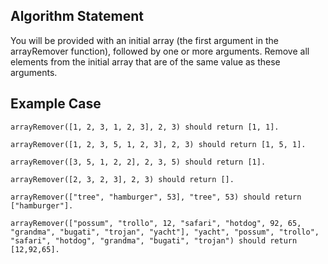 ## **Algorithm Statement**
You will be provided with an initial array (the first argument in the arrayRemover function), followed by one or more arguments. Remove all elements from the initial array that are of the same value as these arguments.

## **Example Case**
```
arrayRemover([1, 2, 3, 1, 2, 3], 2, 3) should return [1, 1].

arrayRemover([1, 2, 3, 5, 1, 2, 3], 2, 3) should return [1, 5, 1].

arrayRemover([3, 5, 1, 2, 2], 2, 3, 5) should return [1].

arrayRemover([2, 3, 2, 3], 2, 3) should return [].

arrayRemover(["tree", "hamburger", 53], "tree", 53) should return ["hamburger"].

arrayRemover(["possum", "trollo", 12, "safari", "hotdog", 92, 65, "grandma", "bugati", "trojan", "yacht"], "yacht", "possum", "trollo", "safari", "hotdog", "grandma", "bugati", "trojan") should return [12,92,65].
```